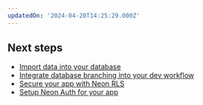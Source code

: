 ```yaml
---
updatedOn: '2024-04-20T14:25:29.000Z'
---
```


## Next steps

- [Import data into your database](/docs/import/migrate-intro)
- [Integrate database branching into your dev workflow](/docs/get-started-with-neon/workflow-primer)
- [Secure your app with Neon RLS](/docs/guides/neon-rls)
- [Setup Neon Auth for your app](/docs/guides/neon-auth)
